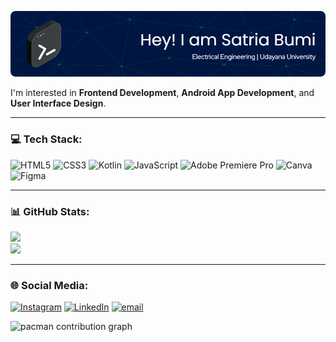 ![satriabumi](img/github-header-image.png)

I'm interested in **Frontend Development**, **Android App Development**, and **User Interface Design**.

---

### 💻 Tech Stack:
![HTML5](https://img.shields.io/badge/html5-%23E34F26.svg?style=for-the-badge&logo=html5&logoColor=white) ![CSS3](https://img.shields.io/badge/css3-%231572B6.svg?style=for-the-badge&logo=css3&logoColor=white) ![Kotlin](https://img.shields.io/badge/kotlin-%237F52FF.svg?style=for-the-badge&logo=kotlin&logoColor=white) ![JavaScript](https://img.shields.io/badge/javascript-%23323330.svg?style=for-the-badge&logo=javascript&logoColor=%23F7DF1E) ![Adobe Premiere Pro](https://img.shields.io/badge/Adobe%20Premiere%20Pro-9999FF.svg?style=for-the-badge&logo=Adobe%20Premiere%20Pro&logoColor=white) ![Canva](https://img.shields.io/badge/Canva-%2300C4CC.svg?style=for-the-badge&logo=Canva&logoColor=white) ![Figma](https://img.shields.io/badge/figma-%23F24E1E.svg?style=for-the-badge&logo=figma&logoColor=white)

---

### 📊 GitHub Stats:

![](https://nirzak-streak-stats.vercel.app/?user=satriabumi&theme=blue-green&hide_border=true)<br/>
![](https://github-readme-stats.vercel.app/api/top-langs/?username=satriabumi&theme=blue-green&hide_border=true&include_all_commits=true&count_private=true&layout=compact)

---

### 🌐 Social Media:
[![Instagram](https://img.shields.io/badge/Instagram-%23E4405F.svg?logo=Instagram&logoColor=white)](https://instagram.com/satriabumik) [![LinkedIn](https://img.shields.io/badge/LinkedIn-%230077B5.svg?logo=linkedin&logoColor=white)](https://linkedin.com/in/i-kadek-agung-bagus-satria-bumi-kelana) [![email](https://img.shields.io/badge/Email-D14836?logo=gmail&logoColor=white)](mailto:satriabumi25@gmail.com) 


<picture>
  <source media="(prefers-color-scheme: dark)" srcset="https://raw.githubusercontent.com/satriabumi/satriabumi/main/pacman-contribution-graph-dark.svg">
  <source media="(prefers-color-scheme: light)" srcset="https://raw.githubusercontent.com/satriabumi/satriabumi/main/pacman-contribution-graph.svg">
  <img alt="pacman contribution graph" src="https://raw.githubusercontent.com/satriabumi/satriabumi/main/pacman-contribution-graph.svg">
</picture>

###